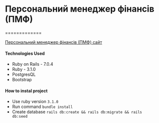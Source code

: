 # Персональний менеджер фінансів (ПМФ)
=============

[Персональний менеджер фінансів (ПМФ) сайт](https://withered-silence-5215.fly.dev/)

#### Technologies Used
+ Ruby on Rails - 7.0.4
+ Ruby - 3.1.0
+ PostgresQL
+ Bootstrap

#### How to instal project

* Use ruby version `3.1.0`
* Run command `bundle install`
* Create database `rails db:create && rails db:migrate && rails db:seed`
